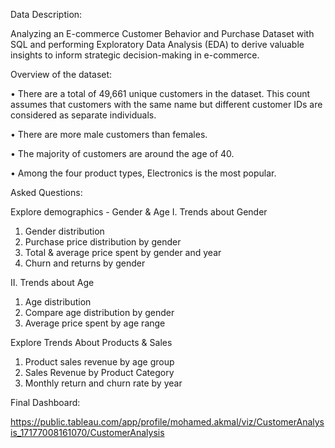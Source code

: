Data Description:



Analyzing an E-commerce Customer Behavior and Purchase Dataset with SQL and performing Exploratory Data Analysis (EDA) to derive valuable insights to inform strategic decision-making in e-commerce.

Overview of the dataset:

•	There are a total of 49,661 unique customers in the dataset. This count assumes that customers with the same name but different customer IDs are considered as separate individuals.

•	There are more male customers than females.

•	The majority of customers are around the age of 40.

•	Among the four product types, Electronics is the most popular.







Asked Questions: 


Explore demographics - Gender & Age
I. Trends about Gender
1.	Gender distribution
2.	Purchase price distribution by gender
3.	Total & average price spent by gender and year
4.	Churn and returns by gender


II. Trends about Age
1.	Age distribution
2.	Compare age distribution by gender
3.	Average price spent by age range


 Explore Trends About Products & Sales	
1.	Product sales revenue by age group
2.	Sales Revenue by Product Category
3.	Monthly return and churn rate by year




Final Dashboard: 

https://public.tableau.com/app/profile/mohamed.akmal/viz/CustomerAnalysis_17177008161070/CustomerAnalysis 
